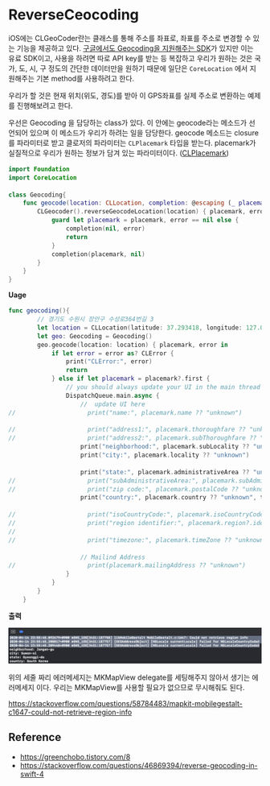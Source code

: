 # ReverseCeocoding

iOS에는 CLGeoCoder란는 클래스를 통해 주소를 좌표로, 좌표를 주소로 변경할 수 있는 기능을 제공하고 있다.
[구글에서도 Geocoding을 지원해주는 SDK](https://developers.google.com/maps/documentation/geocoding/start)가 있지만 이는 유료 SDK이고, 사용을 하려면 따로 API key를 받는 등 복잡하고 우리가 원하는 것은 국가, 도, 시, 구 정도의 간단한 데이터만을 원하기 때문에 일단은 `CoreLocation` 에서 지원해주는 기본 method를 사용하려고 한다.

우리가 할 것은 현재 위치(위도, 경도)를 받아 이 GPS좌표를 실제 주소로 변환하는 예제를 진행해보려고 한다.

우선은 Geocoding 을 담당하는 class가 있다.
이 안에는 geocode라는 메소드가 선언되어 있으며 이 메소드가 우리가 하려는 일을 담당한다.
geocode 메소드는 closure를 파라미터로 받고 클로저의 파라미터는 `CLPlacemark` 타입을 받는다. placemark가 실질적으로 우리가 원하는 정보가 담겨 있는 파라미터이다. ([CLPlacemark](https://developer.apple.com/documentation/corelocation/clplacemark))

```swift
import Foundation
import CoreLocation

class Geocoding{
    func geocode(location: CLLocation, completion: @escaping (_ placemark: [CLPlacemark]?, _ error: Error?) -> Void)  {
        CLGeocoder().reverseGeocodeLocation(location) { placemark, error in
            guard let placemark = placemark, error == nil else {
                completion(nil, error)
                return
            }
            completion(placemark, nil)
        }
    }
}

```

**Uage**

```swift
func geocoding(){
        // 경기도 수원시 장안구 수성로364번길 3
        let location = CLLocation(latitude: 37.293418, longitude: 127.011916)
        let geo: Geocoding = Geocoding()
        geo.geocode(location: location) { placemark, error in
            if let error = error as? CLError {
                print("CLError:", error)
                return
            } else if let placemark = placemark?.first {
                // you should always update your UI in the main thread
                DispatchQueue.main.async {
                    //  update UI here
//                    print("name:", placemark.name ?? "unknown")

//                    print("address1:", placemark.thoroughfare ?? "unknown")
//                    print("address2:", placemark.subThoroughfare ?? "unknown")
                    print("neighborhood:", placemark.subLocality ?? "unknown")
                    print("city:", placemark.locality ?? "unknown")

                    print("state:", placemark.administrativeArea ?? "unknown")
//                    print("subAdministrativeArea:", placemark.subAdministrativeArea ?? "unknown")
//                    print("zip code:", placemark.postalCode ?? "unknown")
                    print("country:", placemark.country ?? "unknown", terminator: "\n\n")

//                    print("isoCountryCode:", placemark.isoCountryCode ?? "unknown")
//                    print("region identifier:", placemark.region?.identifier ?? "unknown")
//
//                    print("timezone:", placemark.timeZone ?? "unknown", terminator:"\n\n")

                    // Mailind Address
//                    print(placemark.mailingAddress ?? "unknown")
                }
            }
        }
    }
```

**출력**

![image-20200415001232590](ReverseGeocoding.assets/image-20200415001232590.png)

위의 세줄 짜리 에러메세지는 MKMapView delegate를 세팅해주지 않아서 생기는 에러메세지 이다. 우리는 MKMapView를 사용할 필요가 없으므로 무시해줘도 된다.

https://stackoverflow.com/questions/58784483/mapkit-mobilegestalt-c1647-could-not-retrieve-region-info



## Reference

* https://greenchobo.tistory.com/8
* https://stackoverflow.com/questions/46869394/reverse-geocoding-in-swift-4